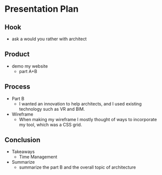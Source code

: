 # Presentation Plan

## Hook
* ask a would you rather with architect

## Product
* demo my website
  * part A+B
## Process
 * Part B
   * I wanted an innovation to help architects, and I used existing technology such as VR and BIM.
 * Wireframe
   * When making my wireframe I mostly thought of ways to incorporate my tool, which was a CSS grid.

## Conclusion
* Takeaways
  * Time Management
* Summarize
  * summarize the part B and the overall topic of architecture


<!-- EXAMPLE

## Hook
* Verbal riddle of GGD

## Product
* GIF/Demo of example/non-example

## Process
* Flowchart of plan
  * MVP: noun -> door -> yes/no
  * Beyond MVP: noun -> word relation API -> noun API -> yes/no, with counterexample
* Code snippets of:
  * MVP
  * Both APIs
  * Challenge with API keys

## Conclusion
* [URL to project]
* Takeaways
  * Less = more: the heart of the riddle was one line of code; it obviously took more to make the entire thing work, but one complicated line of regular expressions was essentially the solution to the riddle
  * Expect the unexpected: it’s important to budget time for things you don’t account for; for example, I didn’t consider the fact that I would need another entire API to detect nouns
  * Determination is key: ironically enough, I had to make my API keys private. At first, it didn’t seem like it was possible, which meant I couldn’t publish my app. But after all of that hard work, I was determined to find a solution, and I found it in config variables.
* "Presentation can’t, but a speech can"


-->
